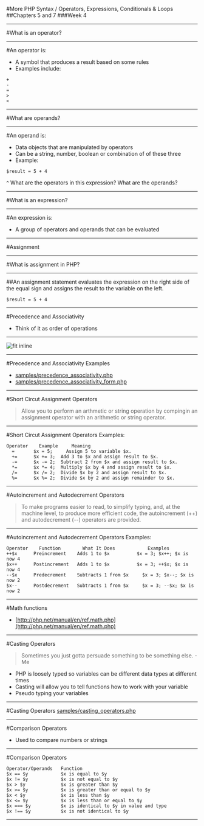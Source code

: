 #More PHP Syntax / Operators, Expressions, Conditionals & Loops
##Chapters 5 and 7
###Week 4

---
#What is an operator?

---
#An operator is:
* A symbol that produces a result based on some rules
* Examples include:
```
+
-
=
>
<
```

---
#What are operands?

---
#An operand is:
* Data objects that are manipulated by operators
* Can be a string, number, boolean or combination of of these three
* Example:
```
$result = 5 + 4
```

^ What are the operators in this expression? 
What are the operands?

---
#What is an expression?

---
#An expression is:
* A group of operators and operands that can be evaluated

---
#Assignment

---
#What is assignment in PHP?

---
##An assignment statement evaluates the expression on the right side of the equal sign and assigns the result to the variable on the left.
```
$result = 5 + 4
```

---
#Precedence and Associativity
* Think of it as order of operations 

---
![fit inline](https://dl.dropboxusercontent.com/s/rip7cpkwivn2jor/2015-02-08%20at%207.03%20AM.png?dl=0)

---
#Precedence and Associativity Examples
* [samples/precedence_associativity.php](https://github.com/johnsonch/madisoncollege_php_webdevelopment/blob/master/Units/week04/samples/precedence_associativity.php)
* [samples/precedence_associativity_form.php](https://github.com/johnsonch/madisoncollege_php_webdevelopment/blob/master/Units/week04/samples/precedence_associativity_form.php)

---
#Short Circut Assignment Operators
>Allow you to perform an arthmetic or string operation by compingin an assignment operator with an arithmetic or string operator.

---
#Short Circut Assignment Operators
Examples:

```
Operator 	Example  	Meaning
  =	      $x = 5;	  Assign 5 to variable $x.
  +=      $x += 3;	Add 3 to $x and assign result to $x.
  -=      $x -= 2;	Subtract 2 from $x and assign result to $x.
  *=      $x *= 4;	Multiply $x by 4 and assign result to $x.
  /=      $x /= 2;	Divide $x by 2 and assign result to $x.
  %=      $x %= 2;	Divide $x by 2 and assign remainder to $x.
```

---
#Autoincrement and Autodecrement Operators
> To make programs easier to read, to simplify typing, and, at the machine level, to produce more efficient code, the autoincrement (++) and autodecrement (--) operators are provided.

---
#Autoincrement and Autodecrement Operators
Examples:

```
Operator 	Function      	What It Does         	Examples
++$x      Preincrement    Adds 1 to $x	        $x = 3; $x++; $x is now 4
$x++      Postincrement   Adds 1 to $x	        $x = 3; ++$x; $x is now 4
--$x      Predecrement    Subtracts 1 from $x	  $x = 3; $x--; $x is now 2
$x--      Postdecrement   Subtracts 1 from $x	  $x = 3; --$x; $x is now 2
```

---
#Math functions
* [http://php.net/manual/en/ref.math.php](http://php.net/manual/en/ref.math.php)

---
#Casting Operators
> Sometimes you just gotta persuade something to be something else. -Me

* PHP is loosely typed so variables can be different data types at different times
* Casting will allow you to tell functions how to work with your variable
* Pseudo typing your variables

---
#Casting Operators
[samples/casting_operators.php]()

---
#Comparison Operators
* Used to compare numbers or strings

---
#Comparison Operators

```
Operator/Operands 	Function
$x == $y            $x is equal to $y
$x != $y            $x is not equal to $y
$x > $y             $x is greater than $y
$x >= $y            $x is greater than or equal to $y
$x < $y             $x is less than $y
$x <= $y            $x is less than or equal to $y
$x === $y           $x is identical to $y in value and type
$x !== $y           $x is not identical to $y
```

---
